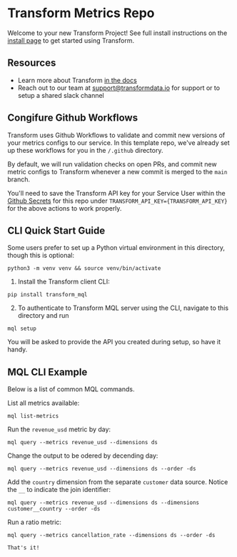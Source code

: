 # Transform Metrics Repo
Welcome to your new Transform Project! See full install instructions on the [install page](https://app.transformdata.io/install) to get started using Transform.

## Resources
* Learn more about Transform [in the docs](https://www.notion.so/transformdata/Transform-Documentation-4eb96a3207634834ab1ae8b5b23923ff)
* Reach out to our team at [support@transformdata.io](mailto:support@transformdata.io) for support or to setup a shared slack channel

## Congifure Github Workflows
Transform uses Github Workflows to validate and commit new versions of your metrics configs to our service. In this template repo, we've already set up these workflows for you in the `/.github` directory.

By default, we will run validation checks on open PRs, and commit new metric configs to Transform whenever a new commit is merged to the `main` branch.

You'll need to save the Transform API key for your Service User within the [Github Secrets](https://docs.github.com/en/actions/security-guides/encrypted-secrets#creating-encrypted-secrets-for-a-repository) for this repo under `TRANSFORM_API_KEY={TRANSFORM_API_KEY}` for the above actions to work properly.


## CLI Quick Start Guide

Some users prefer to set up a Python virtual environment in this directory, though this is optional:
```
python3 -m venv venv && source venv/bin/activate
```

1. Install the Transform client CLI:
```
pip install transform_mql
```

2. To authenticate to Transform MQL server using the CLI, navigate to this directory and run
```
mql setup
```
You will be asked to provide the API you created during setup, so have it handy.
## MQL CLI Example
Below is a list of common MQL commands.

List all metrics available:
```
mql list-metrics
```

Run the `revenue_usd` metric by day:
```
mql query --metrics revenue_usd --dimensions ds
```

Change the output to be odered by decending day:
```
mql query --metrics revenue_usd --dimensions ds --order -ds
```

Add the `country` dimension from the separate `customer` data source. Notice the `__` to indicate the join identifier:
```
mql query --metrics revenue_usd --dimensions ds --dimensions customer__country --order -ds
```

Run a ratio metric:
```
mql query --metrics cancellation_rate --dimensions ds --order -ds

That's it!
